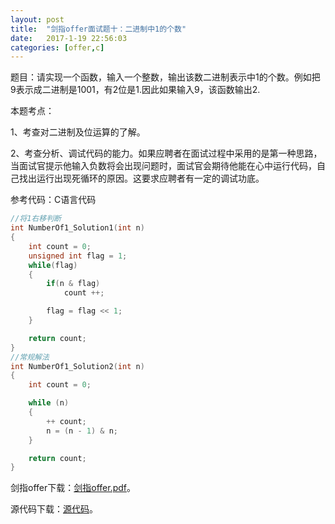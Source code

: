 ```yaml
---
layout:	post
title:	"剑指offer面试题十：二进制中1的个数"
date:	2017-1-19 22:56:03
categories:	[offer,c]
---
```


题目：请实现一个函数，输入一个整数，输出该数二进制表示中1的个数。例如把9表示成二进制是1001，有2位是1.因此如果输入9，该函数输出2.

本题考点：

1、考查对二进制及位运算的了解。

2、考查分析、调试代码的能力。如果应聘者在面试过程中采用的是第一种思路，当面试官提示他输入负数将会出现问题时，面试官会期待他能在心中运行代码，自己找出运行出现死循环的原因。这要求应聘者有一定的调试功底。

参考代码：C语言代码

```c
//将1右移判断
int NumberOf1_Solution1(int n)
{
    int count = 0;
    unsigned int flag = 1;
    while(flag)
    {
        if(n & flag)
            count ++;

        flag = flag << 1;
    }

    return count;
}
//常规解法
int NumberOf1_Solution2(int n)
{
    int count = 0;

    while (n)
    {
        ++ count;
        n = (n - 1) & n;
    }

    return count;
}
```

剑指offer下载：[剑指offer.pdf](https://raw.githubusercontent.com/cofire/cofire.github.io/master/source/剑指offer.pdf "剑指offer.pdf")。

源代码下载：[源代码](https://raw.githubusercontent.com/cofire/cofire.github.io/master/source/剑指offer源代码.zip "剑指offer源代码")。